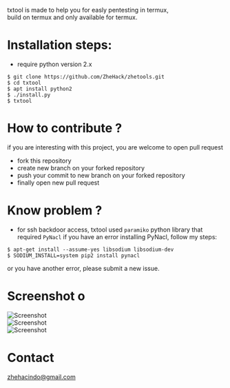 txtool is made to help you for easly pentesting in termux,  
build on termux and only available for termux.  

Installation steps: 
===
* require python version 2.x  

```
$ git clone https://github.com/ZheHack/zhetools.git  
$ cd txtool  
$ apt install python2  
$ ./install.py 
$ txtool
```

How to contribute ?
===
if you are interesting with this project, you are welcome to open pull request
* fork this repository
* create new branch on your forked repository
* push your commit to new branch on your forked repository
* finally open new pull request

Know problem ?
===
* for ssh backdoor access, txtool used `paramiko` python library that required `PyNacl`
if you have an error installing PyNacl, follow my steps:
```
$ apt-get install --assume-yes libsodium libsodium-dev
$ SODIUM_INSTALL=system pip2 install pynacl
```
or you have another error, please submit a new issue.

# Screenshot  o
![Screenshot](https://raw.githubusercontent.com/kuburan/txtool/master/screenshot/Screenshot_a.png)  
![Screenshot](https://raw.githubusercontent.com/kuburan/txtool/master/screenshot/Screenshot_b.png)  
![Screenshot](https://raw.githubusercontent.com/kuburan/txtool/master/screenshot/Screenshot_c.png)  
  
# Contact  
zhehacindo@gmail.com
